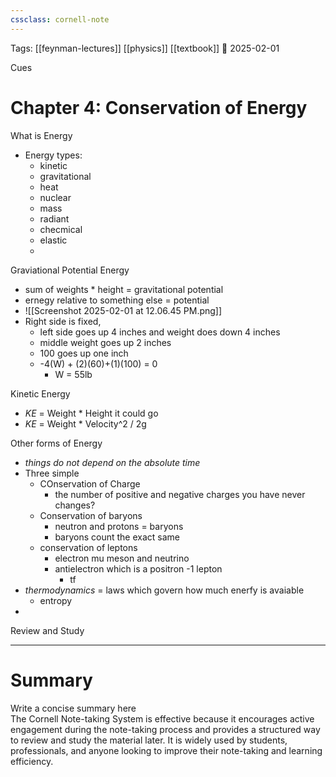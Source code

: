 ```yaml
---
cssclass: cornell-note
---
```


Tags: [[feynman-lectures]] [[physics]] [[textbook]]
📅 2025-02-01

<div class="cues-header">Cues</div>

# Chapter 4: Conservation of Energy

<aside>What is Energy</aside>

+ Energy types:
	+ kinetic
	+ gravitational
	+ heat
	+ nuclear
	+ mass
	+ radiant
	+ checmical
	+ elastic
	+ 

<aside>Graviational Potential Energy</aside>

+ sum of weights * height  = gravitational potential
+ ernegy relative to something else = potential
+ ![[Screenshot 2025-02-01 at 12.06.45 PM.png]]
+ Right side is fixed,
	+ left side goes up 4 inches and weight does down 4 inches
	+ middle weight goes up 2 inches
	+ 100 goes up one inch
	+ -4(W) + (2)(60)+(1)(100) = 0
		+ W = 55lb

<aside>Kinetic  Energy</aside>

+ *KE* = Weight * Height it could go
+ *KE* = Weight * Velocity^2 / 2g

<aside>Other forms of Energy</aside>

+ *things do not depend on the absolute time*
+ Three simple
	+ COnservation of Charge
		+ the number of positive and negative charges you have never changes?
	+ Conservation of baryons
		+ neutron and protons = baryons
		+ baryons count the exact same
	+ conservation of leptons
		+ electron mu meson and neutrino
		+ antielectron which is a positron -1 lepton
			+ tf
+ *thermodynamics* = laws which govern how much enerfy is avaiable
	+ entropy 
+ 
<aside>Review and Study</aside>


---

# Summary

<summary>Write a concise summary here</summary>
The Cornell Note-taking System is effective because it encourages active engagement during the note-taking process and provides a structured way to review and study the material later. It is widely used by students, professionals, and anyone looking to improve their note-taking and learning efficiency.